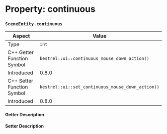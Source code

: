 
# Property: continuous
### `SceneEntity.continuous`

| Aspect | Value |
| --- | --- |
| Type | `int` |
| C++ Getter Function Symbol | `kestrel::ui::continuous_mouse_down_action()` |
| Introduced | 0.8.0 |
| C++ Setter Function Symbol | `kestrel::ui::set_continuous_mouse_down_action()` |
| Introduced | 0.8.0 |

#### Getter Description

#### Setter Description

